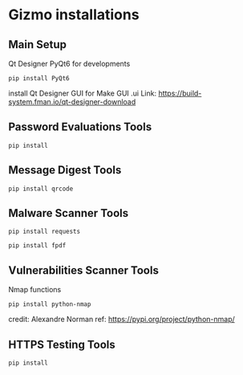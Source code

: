 # Gizmo installations

## Main Setup
Qt Designer
PyQt6 for developments
```
pip install PyQt6
```
install Qt Designer GUI for Make GUI .ui
Link: https://build-system.fman.io/qt-designer-download
## Password Evaluations Tools
```
pip install 
```
##  Message Digest Tools
```
pip install qrcode
```
##  Malware Scanner Tools
```
pip install requests
```
```
pip install fpdf
```
## Vulnerabilities Scanner Tools
Nmap functions
```
pip install python-nmap
```
credit: Alexandre Norman
ref: https://pypi.org/project/python-nmap/

## HTTPS Testing Tools
```
pip install
```
